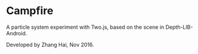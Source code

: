 # Campfire

A particle system experiment with Two.js, based on the scene in Depth-LIB-Android.

Developed by Zhang Hai, Nov 2016.
